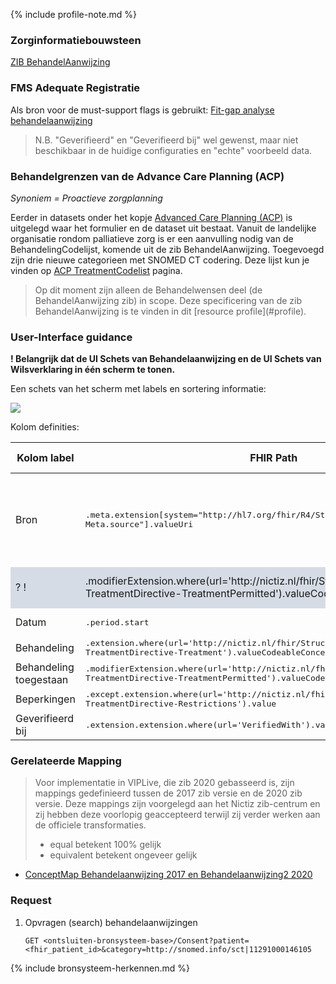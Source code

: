 {% include profile-note.md %}

### Zorginformatiebouwsteen

[ZIB BehandelAanwijzing](https://zibs.nl/wiki/BehandelAanwijzing-v3.1(2017NL))

### FMS Adequate Registratie

Als bron voor de must-support flags is gebruikt: [Fit-gap analyse behandelaanwijzing](https://amigo.nictiz.nl/uploads/7d857f79-4b79-4732-a1dd-2756bf4cdd24/fit_gap_analyse_Behandelaanwijzing.pdf)

<blockquote class="stu-note" markdown="1">
N.B. "Geverifieerd" en "Geverifieerd bij" wel gewenst, maar niet beschikbaar in de huidige configuraties en "echte" voorbeeld data.
</blockquote>

### Behandelgrenzen van de Advance Care Planning (ACP)

*Synoniem = Proactieve zorgplanning*

Eerder in datasets onder het kopje [Advanced Care Planning (ACP)](datasets.html#advanced-care-planning) is uitgelegd waar het formulier en de dataset uit bestaat. 
Vanuit de landelijke organisatie rondom palliatieve zorg is er een aanvulling nodig van de BehandelingCodelijst, komende uit de zib BehandelAanwijzing. Toegevoegd zijn drie nieuwe categorieen met SNOMED CT codering. Deze lijst kun je vinden op [ACP TreatmentCodelist](ValueSet-ACPTreatmentCodelist.html) pagina.

<blockquote class="stu-note" markdown="1">
Op dit moment zijn alleen de Behandelwensen deel (de BehandelAanwijzing zib) in scope. Deze specificering van de zib BehandelAanwijzing is te vinden in dit [resource profile](#profile).
</blockquote>

### User-Interface guidance
**! Belangrijk dat de UI Schets van Behandelaanwijzing en de UI Schets van Wilsverklaring in één scherm te tonen.**

Een schets van het scherm met labels en sortering informatie:
<div style="clear:both;"><img src="UI-Schets-BehandelAanwijzingenWilsverklaring1.png" class="figure-img img-responsive img-rounded center-block"></div>

Kolom definities:
<table class="grid">
  <thead>
    <th>Kolom label</th>
    <th width="25%">FHIR Path</th>
    <th>FHIR Type</th>
    <th>Zib element</th>
    <th>Toelichting of regels</th>
  </thead>
  <tbody>
    <tr>
      <td>Bron</td>
      <td><samp>.meta.extension[system="http://hl7.org/fhir/R4/StructureDefinition/extension-Meta.source"].valueUri</samp></td>
      <td><code>string</code></td>
      <td><i>nvt</i></td>
      <td>Lookup adhv uri (AGB-Z of OID) <code>&lt;adressering-base&gt;/Organization?identifier=&lt;.meta.tag.code&gt;</code> en gebruik dan <code>Organization.name</code></td>
    </tr>
    <tr style="background-color:#d6dce5">
      <td>? !</td>
      <td>.modifierExtension.where(url='http://nictiz.nl/fhir/StructureDefinition/zib-TreatmentDirective-TreatmentPermitted').valueCodeableConcept.coding.code</td>
      <td>code</td>
      <td>BehandelingToegestaan</td>
      <td>IF != JA dan MARKERING: Dikgedrukt + "!"</td>
    </tr>    
    <tr>
      <td>Datum</td>
      <td><samp>.period.start​</samp></td>
      <td><code>dateTime</code></td>
      <td></td>
      <td>Kunnen vage datums zijn.</td>
    </tr>
    <tr>
      <td>Behandeling</td>
      <td><samp>.extension.where(url='http://nictiz.nl/fhir/StructureDefinition/zib-TreatmentDirective-Treatment').valueCodeableConcept.text</samp></td>
      <td><code>string</code></td>
      <td></td>
      <td></td>
    </tr>
    <tr>
      <td>Behandeling toegestaan</td>
      <td><samp>.modifierExtension.where(url='http://nictiz.nl/fhir/StructureDefinition/zib-TreatmentDirective-TreatmentPermitted').valueCodeableConcept.coding.display</samp></td>
      <td><code>string</code></td>
      <td>BehandelingToegestaan</td>
      <td></td>
    </tr>
    <tr>
      <td>Beperkingen</td>
      <td><samp>.except.extension.where(url='http://nictiz.nl/fhir/StructureDefinition/zib-TreatmentDirective-Restrictions').value</samp></td>
      <td><code>string</code></td>
      <td></td>
      <td></td>
    </tr>
    <tr>
      <td>Geverifieerd bij</td>
      <td><samp>.extension.extension.where(url='VerifiedWith').valueCodeableConcept.text</samp></td>
      <td><code>string</code></td>
      <td></td>
      <td></td>
    </tr>
  </tbody>
</table>

### Gerelateerde Mapping

<blockquote class="stu-note" markdown="1">
Voor implementatie in VIPLive, die zib 2020 gebasseerd is, zijn mappings gedefinieerd tussen de 2017 zib versie en de 2020 zib versie. Deze mappings zijn voorgelegd aan het Nictiz zib-centrum en zij hebben deze voorlopig geaccepteerd terwijl zij verder werken aan de officiele transformaties.

* equal betekent 100% gelijk
* equivalent betekent ongeveer gelijk
</blockquote>

* [ConceptMap Behandelaanwijzing 2017 en Behandelaanwijzing2 2020](ConceptMap-behandelaanwijzing-2017-2020.html)

### Request

1. Opvragen (search) behandelaanwijzingen

    `GET <ontsluiten-bronsysteem-base>/Consent?patient=<fhir_patient_id>&category=http://snomed.info/sct|11291000146105`

{% include bronsysteem-herkennen.md %}